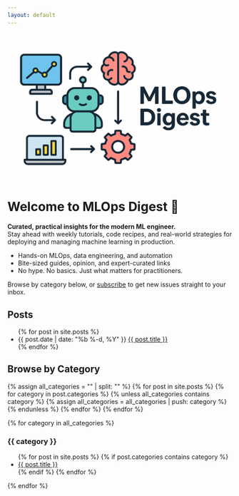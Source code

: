 ```yaml
---
layout: default
---
```


<p>
  <img src="/assets/banner/banner.png" width="600px" alt="MLOps Lifecycle" style="display: block; margin: 0 auto;" />
</p>

# Welcome to MLOps Digest 🧠

**Curated, practical insights for the modern ML engineer.**  
Stay ahead with weekly tutorials, code recipes, and real-world strategies for deploying and managing machine learning in production.

- Hands-on MLOps, data engineering, and automation
- Bite-sized guides, opinion, and expert-curated links
- No hype. No basics. Just what matters for practitioners.

Browse by category below, or [subscribe](/subscribe) to get new issues straight to your inbox.

<h2>Posts</h2>
<ul>
  {% for post in site.posts %}
    <li>
      <span class="post-meta">{{ post.date | date: "%b %-d, %Y" }}</span>
      <a href="{{ post.url }}">{{ post.title }}</a>
    </li>
  {% endfor %}
</ul>

<h2>Browse by Category</h2>

{% assign all_categories = "" | split: "" %}
{% for post in site.posts %}
  {% for category in post.categories %}
    {% unless all_categories contains category %}
      {% assign all_categories = all_categories | push: category %}
    {% endunless %}
  {% endfor %}
{% endfor %}

{% for category in all_categories %}
  <h3>{{ category }}</h3>
  <ul>
    {% for post in site.posts %}
      {% if post.categories contains category %}
        <li><a href="{{ post.url }}">{{ post.title }}</a></li>
      {% endif %}
    {% endfor %}
  </ul>
{% endfor %}